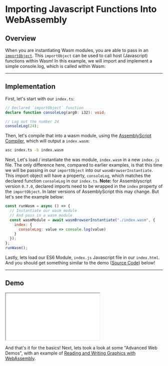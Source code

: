 # Importing Javascript Functions Into WebAssembly

## Overview

When you are instantiating Wasm modules, you are able to pass in an [`importObject`](https://developer.mozilla.org/en-US/docs/Web/JavaScript/Reference/Global_Objects/WebAssembly/instantiateStreaming). This `importObject` can be used to call host (Javascript) functions within Wasm! In this example, we will import and implement a simple console.log, which is called within Wasm:

---

## Implementation

First, let's start with our `index.ts`:

```typescript
// Declared `importObject` function
declare function consoleLog(arg0: i32): void;

// Log out the number 24
consoleLog(24);
```

Then, let's compile that into a wasm module, using the [AssemblyScript Compiler](https://docs.assemblyscript.org/details/compiler), which will output a `index.wasm`:

```bash
asc index.ts -b index.wasm
```

Next, Let's load / instantiate the was module, `index.wasm` in a new `index.js` file. The only difference here, compared to earlier examples, is that this time we will be passing in our `importObject` into our `wasmBrowserInstantiate`. This import object will have a property, `consoleLog`, which matches the declared function `consoleLog` in our `index.ts`. **Note:** for Assemblyscript version `0.7.0`, declared imports need to be wrapped in the `index` property of the `importObject`. In later versions of AssemblyScript this may change. But let's see the example below:

```javascript
const runWasm = async () => {
  // Instantiate our wasm module
  // And pass in a wasm module
  const wasmModule = await wasmBrowserInstantiate("./index.wasm", {
    index: {
      consoleLog: value => console.log(value)
    }
  });
};
runWasm();
```

Lastly, lets load our ES6 Module, `index.js` Javascript file in our `index.html`. And you should get something similar to the demo ([Source Code](/source-redirect?path=examples/importing-javascript-functions-into-webassembly/demo/assemblyscript)) below!

---

## Demo

<iframe title="AssemblyScript Demo" src="/examples/importing-javascript-functions-into-webassembly/demo/assemblyscript/"></iframe>

And that's it for the basics! Next, lets took a look at some "Advanced Web Demos", with an example of [Reading and Writing Graphics with WebAssembly](/example-redirect?exampleName=reading-and-writing-graphics).

